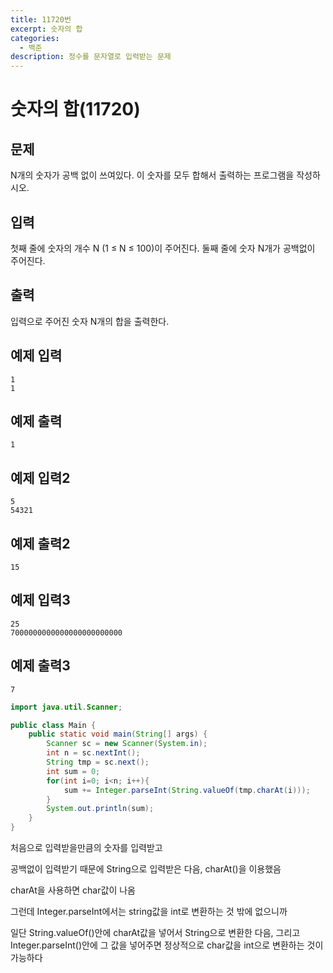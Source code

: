 ```yaml
---
title: 11720번
excerpt: 숫자의 합
categories:
  - 백준
description: 정수를 문자열로 입력받는 문제
---
```


# 숫자의 합\(11720\)

## 문제

N개의 숫자가 공백 없이 쓰여있다. 이 숫자를 모두 합해서 출력하는 프로그램을 작성하시오.

## 입력

첫째 줄에 숫자의 개수 N \(1 ≤ N ≤ 100\)이 주어진다. 둘째 줄에 숫자 N개가 공백없이 주어진다.

## 출력

입력으로 주어진 숫자 N개의 합을 출력한다.

## 예제 입력

```text
1
1
```

## 예제 출력

```text
1
```

## 예제 입력2

```text
5
54321
```

## 예제 출력2

```text
15
```

## 예제 입력3

```text
25
7000000000000000000000000
```

## 예제 출력3

```text
7
```

```java
import java.util.Scanner;

public class Main {
    public static void main(String[] args) {
        Scanner sc = new Scanner(System.in);
        int n = sc.nextInt();
        String tmp = sc.next();
        int sum = 0;
        for(int i=0; i<n; i++){
            sum += Integer.parseInt(String.valueOf(tmp.charAt(i)));
        }
        System.out.println(sum);
    }
}
```

처음으로 입력받을만큼의 숫자를 입력받고

공백없이 입력받기 때문에 String으로 입력받은 다음, charAt\(\)을 이용했음

charAt을 사용하면 char값이 나옴

그런데 Integer.parseInt에서는 string값을 int로 변환하는 것 밖에 없으니까

일단 String.valueOf\(\)안에 charAt값을 넣어서 String으로 변환한 다음, 그리고 Integer.parseInt\(\)안에 그 값을 넣어주면 정상적으로 char값을 int으로 변환하는 것이 가능하다

